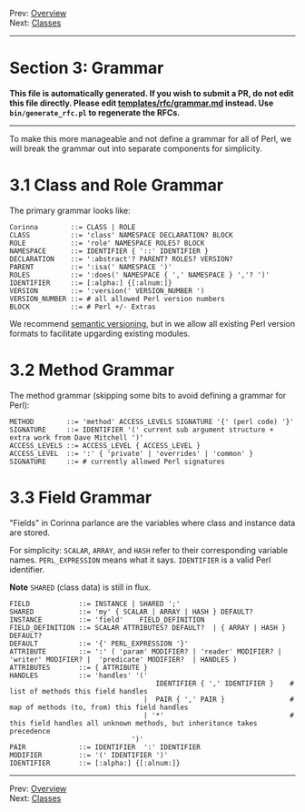 Prev: [Overview](overview.md)   
Next: [Classes](classes.md)

---

# Section 3: Grammar

**This file is automatically generated. If you wish to submit a PR, do not
edit this file directly. Please edit
[templates/rfc/grammar.md](https://github.com/Ovid/Cor/tree/master/templates/rfc/grammar.md) instead. Use `bin/generate_rfc.pl` to regenerate the RFCs.**

---

To make this more manageable and not define a grammar for all of Perl, we will break the grammar out into separate components for simplicity.

# 3.1 Class and Role Grammar
The primary grammar looks like:

```
Corinna        ::= CLASS | ROLE
CLASS          ::= 'class' NAMESPACE DECLARATION? BLOCK
ROLE           ::= 'role' NAMESPACE ROLES? BLOCK
NAMESPACE      ::= IDENTIFIER { '::' IDENTIFIER } 
DECLARATION    ::= ':abstract'? PARENT? ROLES? VERSION?
PARENT         ::= ':isa(' NAMESPACE ')'
ROLES          ::= ':does(' NAMESPACE { ',' NAMESPACE } ','? ')'
IDENTIFIER     ::= [:alpha:] {[:alnum:]}
VERSION        ::= ':version(' VERSION_NUMBER ')
VERSION_NUMBER ::= # all allowed Perl version numbers
BLOCK          ::= # Perl +/- Extras
```

We recommend [semantic versioning](https://semver.org/), but in we allow all
existing Perl version formats to facilitate upgarding existing modules.

# 3.2 Method Grammar
The method grammar (skipping some bits to avoid defining a grammar for Perl):

```
METHOD        ::= 'method' ACCESS_LEVELS SIGNATURE '{' (perl code) '}'
SIGNATURE     ::= IDENTIFIER '(' current sub argument structure + extra work from Dave Mitchell ')'
ACCESS_LEVELS ::= ACCESS_LEVEL { ACCESS_LEVEL }
ACCESS_LEVEL  ::= ':' { 'private' | 'overrides' | 'common' }
SIGNATURE     ::= # currently allowed Perl signatures
```

# 3.3 Field Grammar
"Fields" in Corinna parlance are the variables where class and instance data are stored.

For simplicity: `SCALAR`, `ARRAY`, and `HASH` refer to their corresponding variable names. `PERL_EXPRESSION` means what it says. `IDENTIFIER` is a valid Perl identifier.

**Note** `SHARED` (class data) is still in flux.

```
FIELD            ::= INSTANCE | SHARED ';'
SHARED           ::= 'my' { SCALAR | ARRAY | HASH } DEFAULT?
INSTANCE         ::= 'field'    FIELD_DEFINITION
FIELD_DEFINITION ::= SCALAR ATTRIBUTES? DEFAULT?  | { ARRAY | HASH } DEFAULT? 
DEFAULT          ::= '{' PERL_EXPRESSION '}'
ATTRIBUTE        ::= ':' ( 'param' MODIFIER? | 'reader' MODIFIER? | 'writer' MODIFIER? |  'predicate' MODIFIER?  | HANDLES )
ATTRIBUTES       ::= { ATTRIBUTE }
HANDLES          ::= 'handles' '(' 
                                    IDENTIFIER { ',' IDENTIFIER }    # list of methods this field handles
                                 |  PAIR { ',' PAIR }                # map of methods (to, from) this field handles
                                 | '*'                               # this field handles all unknown methods, but inheritance takes precedence
                              ')'
PAIR             ::= IDENTIFIER  ':' IDENTIFIER
MODIFIER         ::= '(' IDENTIFIER ')'
IDENTIFIER       ::= [:alpha:] {[:alnum:]}
```


---

Prev: [Overview](overview.md)   
Next: [Classes](classes.md)
